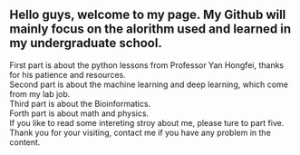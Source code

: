 ## Hello guys, welcome to my page. My Github will mainly focus on the alorithm used and learned in my undergraduate school. 
First part is about the python lessons from Professor Yan Hongfei, thanks for his patience and resources.  
Second part is about the machine learning and deep learning, which come from my lab job.  
Third part is about the Bioinformatics.  
Forth part is about math and physics.  
If you like to read some intereting stroy about me, please ture to part five.  
Thank you for your visiting, contact me if you have any problem in the content.  
